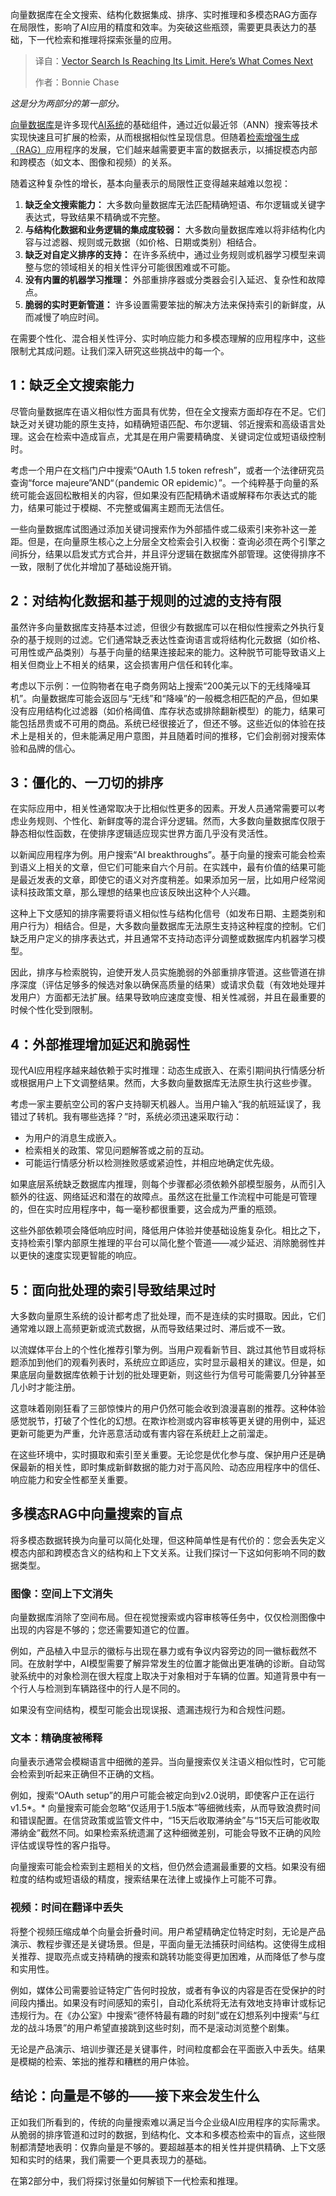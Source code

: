 <!--
title: 向量搜索的局限性及未来发展
cover: https://cdn.thenewstack.io/media/2025/08/454e9fc5-vector.jpg
summary: 向量数据库在全文搜索、结构化数据集成、排序、实时推理和多模态RAG方面存在局限性，影响了AI应用的精度和效率。为突破这些瓶颈，需要更具表达力的基础，下一代检索和推理将探索张量的应用。
-->

向量数据库在全文搜索、结构化数据集成、排序、实时推理和多模态RAG方面存在局限性，影响了AI应用的精度和效率。为突破这些瓶颈，需要更具表达力的基础，下一代检索和推理将探索张量的应用。

> 译自：[Vector Search Is Reaching Its Limit. Here’s What Comes Next](https://thenewstack.io/vector-search-is-reaching-its-limit-heres-what-comes-next/)
> 
> 作者：Bonnie Chase

*这是分为两部分的第一部分。*

[向量数据库](https://thenewstack.io/how-large-language-models-fuel-the-rise-of-vector-databases/)是许多现代[AI系统](https://thenewstack.io/ai/)的基础组件，通过近似最近邻（ANN）搜索等技术实现快速且可扩展的检索，从而根据相似性呈现信息。但随着[检索增强生成（RAG）](https://thenewstack.io/why-rag-is-essential-for-next-gen-ai-development/)应用程序的发展，它们越来越需要更丰富的数据表示，以捕捉模态内部和跨模态（如文本、图像和视频）的关系。

随着这种复杂性的增长，基本向量表示的局限性正变得越来越难以忽视：

1.  **缺乏全文搜索能力：** 大多数向量数据库无法匹配精确短语、布尔逻辑或关键字表达式，导致结果不精确或不完整。
2.  **与结构化数据和业务逻辑的集成度较弱：** 大多数向量数据库难以将非结构化内容与过滤器、规则或元数据（如价格、日期或类别）相结合。
3.  **缺乏对自定义排序的支持：** 在许多系统中，通过业务规则或机器学习模型来调整与您的领域相关的相关性评分可能很困难或不可能。
4.  **没有内置的机器学习推理：** 外部重排序器或分类器会引入延迟、复杂性和故障点。
5.  **脆弱的实时更新管道：** 许多设置需要笨拙的解决方法来保持索引的新鲜度，从而减慢了响应时间。

在需要个性化、混合相关性评分、实时响应能力和多模态理解的应用程序中，这些限制尤其成问题。让我们深入研究这些挑战中的每一个。

## 1：缺乏全文搜索能力

尽管向量数据库在语义相似性方面具有优势，但在全文搜索方面却存在不足。它们缺乏对关键功能的原生支持，如精确短语匹配、布尔逻辑、邻近搜索和高级语言处理。这会在检索中造成盲点，尤其是在用户需要精确度、关键词定位或短语级控制时。

考虑一个用户在文档门户中搜索“OAuth 1.5 token refresh”，或者一个法律研究员查询“force majeure”AND“（pandemic OR epidemic）”。一个纯粹基于向量的系统可能会返回松散相关的内容，但如果没有匹配精确术语或解释布尔表达式的能力，结果可能过于模糊、不完整或偏离主题而无法信任。

一些向量数据库试图通过添加关键词搜索作为外部插件或二级索引来弥补这一差距。但是，在向量原生核心之上分层全文检索会引入权衡：查询必须在两个引擎之间拆分，结果以启发式方式合并，并且评分逻辑在数据库外部管理。这使得排序不一致，限制了优化并增加了基础设施开销。

## 2：对结构化数据和基于规则的过滤的支持有限

虽然许多向量数据库支持基本过滤，但很少有数据库可以在相似性搜索之外执行复杂的基于规则的过滤。它们通常缺乏表达性查询语言或将结构化元数据（如价格、可用性或产品类别）与基于向量的结果连接起来的能力。这种脱节可能导致语义上相关但商业上不相关的结果，这会损害用户信任和转化率。

考虑以下示例：一位购物者在电子商务网站上搜索“200美元以下的无线降噪耳机”。向量数据库可能会返回与“无线”和“降噪”的一般概念相匹配的产品，但如果没有应用结构化过滤器（如价格阈值、库存状态或排除翻新模型）的能力，结果可能包括昂贵或不可用的商品。系统已经很接近了，但还不够。这些近似的体验在技术上是相关的，但未能满足用户意图，并且随着时间的推移，它们会削弱对搜索体验和品牌的信心。

## 3：僵化的、一刀切的排序

在实际应用中，相关性通常取决于比相似性更多的因素。开发人员通常需要可以考虑业务规则、个性化、新鲜度等的混合评分逻辑。然而，大多数向量数据库仅限于静态相似性函数，在使排序逻辑适应现实世界方面几乎没有灵活性。

以新闻应用程序为例。用户搜索“AI breakthroughs”。基于向量的搜索可能会检索到语义上相关的文章，但它们可能来自六个月前。在实践中，最有价值的结果可能是最近发表的文章，即使它的语义对齐度稍差。如果添加另一层，比如用户经常阅读科技政策文章，那么理想的结果也应该反映出这种个人兴趣。

这种上下文感知的排序需要将语义相似性与结构化信号（如发布日期、主题类别和用户行为）相结合。但是，大多数向量数据库无法原生支持这种程度的控制。它们缺乏用户定义的排序表达式，并且通常不支持动态评分调整或数据库内机器学习模型。

因此，排序与检索脱钩，迫使开发人员实施脆弱的外部重排序管道。这些管道在排序深度（评估足够多的候选对象以确保高质量的结果）或请求负载（有效地处理并发用户）方面都无法扩展。结果导致响应速度变慢、相关性减弱，并且在最重要的时候个性化受到限制。

## 4：外部推理增加延迟和脆弱性

现代AI应用程序越来越依赖于实时推理：动态生成嵌入、在索引期间执行情感分析或根据用户上下文调整结果。然而，大多数向量数据库无法原生执行这些步骤。

考虑一家主要航空公司的客户支持聊天机器人。当用户输入“我的航班延误了，我错过了转机。我有哪些选择？”时，系统必须迅速采取行动：

*   为用户的消息生成嵌入。
*   检索相关的政策、常见问题解答或之前的互动。
*   可能运行情感分析以检测挫败感或紧迫性，并相应地确定优先级。

如果底层系统缺乏数据库内推理，则每个步骤都必须依赖外部模型服务，从而引入额外的往返、网络延迟和潜在的故障点。虽然这在批量工作流程中可能是可管理的，但在实时应用程序中，每一毫秒都很重要，这会成为严重的瓶颈。

这些外部依赖项会降低响应时间，降低用户体验并使基础设施复杂化。相比之下，支持检索引擎内部原生推理的平台可以简化整个管道——减少延迟、消除脆弱性并以更快的速度实现更智能的响应。

## 5：面向批处理的索引导致结果过时

大多数向量原生系统的设计都考虑了批处理，而不是连续的实时摄取。因此，它们通常难以跟上高频更新或流式数据，从而导致结果过时、滞后或不一致。

以流媒体平台上的个性化推荐引擎为例。当用户观看新节目、跳过其他节目或将标题添加到他们的观看列表时，系统应立即适应，实时显示最相关的建议。但是，如果底层向量数据库依赖于计划的批处理更新，则这些行为信号可能需要几分钟甚至几小时才能注册。

这意味着刚刚狂看了三部惊悚片的用户仍然可能会收到浪漫喜剧的推荐。这种体验感觉脱节，打破了个性化的幻想。在欺诈检测或内容审核等更关键的用例中，延迟更新可能更为严重，允许恶意活动或有害内容在系统赶上之前溜走。

在这些环境中，实时摄取和索引至关重要。无论您是优化参与度、保护用户还是确保最新的相关性，即时集成新鲜数据的能力对于高风险、动态应用程序中的信任、响应能力和安全性都至关重要。

## 多模态RAG中向量搜索的盲点

将多模态数据转换为向量可以简化处理，但这种简单性是有代价的：您会丢失定义模态内部和跨模态含义的结构和上下文关系。让我们探讨一下这如何影响不同的数据类型。

### 图像：空间上下文消失

向量数据库消除了空间布局。但在视觉搜索或内容审核等任务中，仅仅检测图像中出现的内容是不够的；您还需要知道它的位置。

例如，产品植入中显示的徽标与出现在暴力或有争议内容旁边的同一徽标截然不同。在放射学中，AI模型需要了解异常发生的位置才能做出更准确的诊断。自动驾驶系统中的对象检测在很大程度上取决于对象相对于车辆的位置。知道背景中有一个行人与检测到车辆路径中的行人是不同的。

如果没有空间结构，模型可能会出现误报、遗漏违规行为和合规性问题。

### 文本：精确度被稀释

向量表示通常会模糊语言中细微的差异。当向量搜索仅关注语义相似性时，它可能会检索到听起来正确但不正确的文档。

例如，搜索“OAuth setup”的用户可能会被定向到v2.0说明，即使客户正在运行v1.5*。* 向量搜索可能会忽略“仅适用于1.5版本”等细微线索，从而导致浪费时间和错误配置。在信贷政策或监管文件中，“15天后收取滞纳金”与“15天后可能收取滞纳金”截然不同。如果检索系统遗漏了这种细微差别，可能会导致不正确的风险评估或误导性的客户指导。

向量搜索可能会检索到主题相关的文档，但仍然会遗漏最重要的文档。如果没有细粒度的结构或短语级的精度，搜索结果在法律上或操作上可能不可靠。

### 视频：时间在翻译中丢失

将整个视频压缩成单个向量会折叠时间。用户希望精确定位特定时刻，无论是产品演示、教程步骤还是关键场景。但是，平面向量无法捕获时间结构。这使得生成相关推荐、提取亮点或支持精确的搜索和跳转功能变得更加困难，从而降低了参与度和实用性。

例如，媒体公司需要验证特定广告何时投放，或者有争议的内容是否在受保护的时间段内播出。如果没有时间感知的索引，自动化系统将无法有效地支持审计或标记违规行为。在《办公室》中搜索“德怀特最有趣的时刻”或在幻想系列中搜索“与红龙的战斗场景”的用户希望直接跳到这些时刻，而不是滚动浏览整个剧集。

无论是产品演示、培训步骤还是关键事件，时间粒度都会在平面嵌入中丢失。结果是模糊的检索、笨拙的推荐和糟糕的用户体验。

## 结论：向量是不够的——接下来会发生什么

正如我们所看到的，传统的向量搜索难以满足当今企业级AI应用程序的实际需求。从脆弱的排序管道和过时的数据，到结构化、文本和多模态检索中的盲点，这些限制都清楚地表明：仅靠向量是不够的。要超越基本的相关性并提供精确、上下文感知和实时的结果，我们需要一个更具表现力的基础。

在第2部分中，我们将探讨张量如何解锁下一代检索和推理。